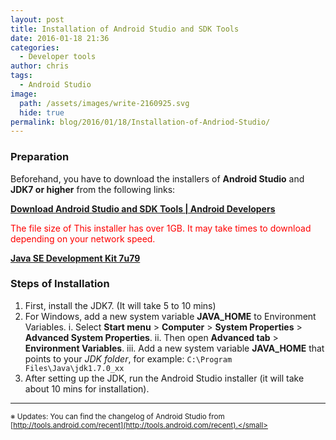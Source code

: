 ```yaml
---
layout: post
title: Installation of Android Studio and SDK Tools
date: 2016-01-18 21:36
categories:
  - Developer tools
author: chris
tags:
  - Android Studio
image:
  path: /assets/images/write-2160925.svg
  hide: true
permalink: blog/2016/01/18/Installation-of-Andriod-Studio/
---
```


<!--more-->

### Preparation

Beforehand, you have to download the installers of **Android Studio** and **JDK7 or higher** from the following links:

<i class='fas fa-download'></i> [**Download Android Studio and SDK Tools \| Android Developers**](https://developer.android.com/studio)

<span style="color:red;">The file size of This installer has over 1GB. It may take times to download depending on your network speed.</span>

<i class='fas fa-download'></i> [**Java SE Development Kit 7u79**](https://www.oracle.com/java/technologies/javase-downloads.html#JDK8)

### Steps of Installation

1. First, install the JDK7. (It will take 5 to 10 mins)
2. For Windows, add a new system variable **JAVA_HOME** to Environment Variables.
   i. Select **Start menu** > **Computer** > **System Properties** > **Advanced System Properties**.
   ii. Then open **Advanced tab** > **Environment Variables**.
   iii. Add a new system variable **JAVA_HOME** that points to your _JDK folder_, for example: `C:\Program Files\Java\jdk1.7.0_xx`
3. After setting up the JDK, run the Android Studio installer (it will take about 10 mins for installation).

* * *
<small>※ Updates: You can find the changelog of Android Studio from [http://tools.android.com/recent](http://tools.android.com/recent).</small>
